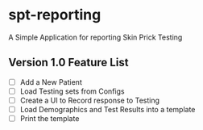 # spt-reporting
A Simple Application for reporting Skin Prick Testing

## Version 1.0 Feature List
- [ ] Add a New Patient
- [ ] Load Testing sets from Configs
- [ ] Create a UI to Record response to Testing
- [ ] Load Demographics and Test Results into a template
- [ ] Print the template
